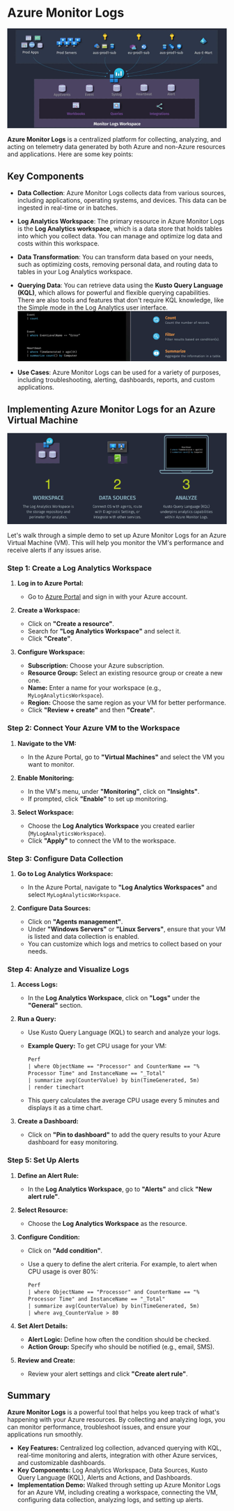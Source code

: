# **Azure Monitor Logs**

![alt text](images/az-monitor-logs.png)

**Azure Monitor Logs** is a centralized platform for collecting, analyzing, and acting on telemetry data generated by both Azure and non-Azure resources and applications. Here are some key points:

## **Key Components**

- **Data Collection**: Azure Monitor Logs collects data from various sources, including applications, operating systems, and devices. This data can be ingested in real-time or in batches.

- **Log Analytics Workspace**: The primary resource in Azure Monitor Logs is the **Log Analytics workspace**, which is a data store that holds tables into which you collect data. You can manage and optimize log data and costs within this workspace.

- **Data Transformation**: You can transform data based on your needs, such as optimizing costs, removing personal data, and routing data to tables in your Log Analytics workspace.

- **Querying Data**: You can retrieve data using the **Kusto Query Language (KQL)**, which allows for powerful and flexible querying capabilities. There are also tools and features that don't require KQL knowledge, like the Simple mode in the Log Analytics user interface.
  ![alt text](images/az-kql-logs.png)

- **Use Cases**: Azure Monitor Logs can be used for a variety of purposes, including troubleshooting, alerting, dashboards, reports, and custom applications.

## Implementing Azure Monitor Logs for an Azure Virtual Machine

![alt text](images/az-monitor-logs-implementation.png)

Let's walk through a simple demo to set up Azure Monitor Logs for an Azure Virtual Machine (VM). This will help you monitor the VM's performance and receive alerts if any issues arise.

### Step 1: Create a Log Analytics Workspace

1. **Log in to Azure Portal:**

   - Go to [Azure Portal](https://portal.azure.com/) and sign in with your Azure account.

2. **Create a Workspace:**

   - Click on **"Create a resource"**.
   - Search for **"Log Analytics Workspace"** and select it.
   - Click **"Create"**.

3. **Configure Workspace:**
   - **Subscription:** Choose your Azure subscription.
   - **Resource Group:** Select an existing resource group or create a new one.
   - **Name:** Enter a name for your workspace (e.g., `MyLogAnalyticsWorkspace`).
   - **Region:** Choose the same region as your VM for better performance.
   - Click **"Review + create"** and then **"Create"**.

### Step 2: Connect Your Azure VM to the Workspace

1. **Navigate to the VM:**

   - In the Azure Portal, go to **"Virtual Machines"** and select the VM you want to monitor.

2. **Enable Monitoring:**

   - In the VM's menu, under **"Monitoring"**, click on **"Insights"**.
   - If prompted, click **"Enable"** to set up monitoring.

3. **Select Workspace:**
   - Choose the **Log Analytics Workspace** you created earlier (`MyLogAnalyticsWorkspace`).
   - Click **"Apply"** to connect the VM to the workspace.

### Step 3: Configure Data Collection

1. **Go to Log Analytics Workspace:**

   - In the Azure Portal, navigate to **"Log Analytics Workspaces"** and select `MyLogAnalyticsWorkspace`.

2. **Configure Data Sources:**
   - Click on **"Agents management"**.
   - Under **"Windows Servers"** or **"Linux Servers"**, ensure that your VM is listed and data collection is enabled.
   - You can customize which logs and metrics to collect based on your needs.

### Step 4: Analyze and Visualize Logs

1. **Access Logs:**

   - In the **Log Analytics Workspace**, click on **"Logs"** under the **"General"** section.

2. **Run a Query:**

   - Use Kusto Query Language (KQL) to search and analyze your logs.
   - **Example Query:** To get CPU usage for your VM:

     ```kql
     Perf
     | where ObjectName == "Processor" and CounterName == "% Processor Time" and InstanceName == "_Total"
     | summarize avg(CounterValue) by bin(TimeGenerated, 5m)
     | render timechart
     ```

   - This query calculates the average CPU usage every 5 minutes and displays it as a time chart.

3. **Create a Dashboard:**
   - Click on **"Pin to dashboard"** to add the query results to your Azure dashboard for easy monitoring.

### Step 5: Set Up Alerts

1. **Define an Alert Rule:**

   - In the **Log Analytics Workspace**, go to **"Alerts"** and click **"New alert rule"**.

2. **Select Resource:**

   - Choose the **Log Analytics Workspace** as the resource.

3. **Configure Condition:**

   - Click on **"Add condition"**.
   - Use a query to define the alert criteria. For example, to alert when CPU usage is over 80%:

     ```kql
     Perf
     | where ObjectName == "Processor" and CounterName == "% Processor Time" and InstanceName == "_Total"
     | summarize avg(CounterValue) by bin(TimeGenerated, 5m)
     | where avg_CounterValue > 80
     ```

4. **Set Alert Details:**

   - **Alert Logic:** Define how often the condition should be checked.
   - **Action Group:** Specify who should be notified (e.g., email, SMS).

5. **Review and Create:**
   - Review your alert settings and click **"Create alert rule"**.

## Summary

**Azure Monitor Logs** is a powerful tool that helps you keep track of what's happening with your Azure resources. By collecting and analyzing logs, you can monitor performance, troubleshoot issues, and ensure your applications run smoothly.

- **Key Features:** Centralized log collection, advanced querying with KQL, real-time monitoring and alerts, integration with other Azure services, and customizable dashboards.
- **Key Components:** Log Analytics Workspace, Data Sources, Kusto Query Language (KQL), Alerts and Actions, and Dashboards.
- **Implementation Demo:** Walked through setting up Azure Monitor Logs for an Azure VM, including creating a workspace, connecting the VM, configuring data collection, analyzing logs, and setting up alerts.
